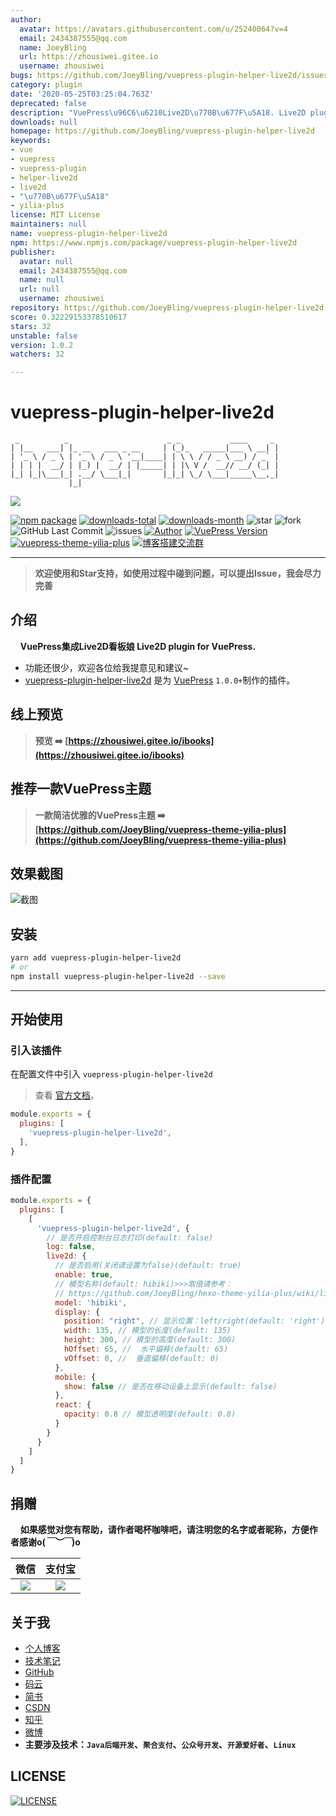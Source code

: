```yaml
---
author:
  avatar: https://avatars.githubusercontent.com/u/25240064?v=4
  email: 2434387555@qq.com
  name: JoeyBling
  url: https://zhousiwei.gitee.io
  username: zhousiwei
bugs: https://github.com/JoeyBling/vuepress-plugin-helper-live2d/issues
category: plugin
date: '2020-05-25T03:25:04.763Z'
deprecated: false
description: "VuePress\u96C6\u6210Live2D\u770B\u677F\u5A18. Live2D plugin for VuePress."
downloads: null
homepage: https://github.com/JoeyBling/vuepress-plugin-helper-live2d
keywords:
- vue
- vuepress
- vuepress-plugin
- helper-live2d
- live2d
- "\u770B\u677F\u5A18"
- yilia-plus
license: MIT License
maintainers: null
name: vuepress-plugin-helper-live2d
npm: https://www.npmjs.com/package/vuepress-plugin-helper-live2d
publisher:
  avatar: null
  email: 2434387555@qq.com
  name: null
  url: null
  username: zhousiwei
repository: https://github.com/JoeyBling/vuepress-plugin-helper-live2d
score: 0.32229153378510617
stars: 32
unstable: false
version: 1.0.2
watchers: 32

---
```


# vuepress-plugin-helper-live2d

```
 _          _                      _ _           ____     _
| |__   ___| |_ __   ___ _ __     | (_)_   _____|___ \ __| |
| '_ \ / _ \ | '_ \ / _ \ '__|____| | \ \ / / _ \ __) / _` |
| | | |  __/ | |_) |  __/ | |_____| | |\ V /  __// __/ (_| |
|_| |_|\___|_| .__/ \___|_|       |_|_| \_/ \___|_____\__,_|
             |_|
```

![](https://nodei.co/npm/vuepress-plugin-helper-live2d.png?downloads=true&downloadRank=true&stars=true)

[![npm package](https://img.shields.io/npm/v/vuepress-plugin-helper-live2d.svg?label=vuepress-plugin-helper-live2d)](https://www.npmjs.com/package/vuepress-plugin-helper-live2d)
[![downloads-total](https://img.shields.io/npm/dt/vuepress-plugin-helper-live2d.svg)](https://www.npmjs.com/package/vuepress-plugin-helper-live2d)
[![downloads-month](https://img.shields.io/npm/dm/vuepress-plugin-helper-live2d.svg)](https://www.npmjs.com/package/vuepress-plugin-helper-live2d)
![star](https://img.shields.io/github/stars/JoeyBling/vuepress-plugin-helper-live2d "star")
![fork](https://img.shields.io/github/forks/JoeyBling/vuepress-plugin-helper-live2d "fork")
![GitHub Last Commit](https://img.shields.io/github/last-commit/JoeyBling/vuepress-plugin-helper-live2d.svg?label=commits "GitHub Last Commit")
![issues](https://img.shields.io/github/issues/JoeyBling/vuepress-plugin-helper-live2d "issues")
[![Author](https://img.shields.io/badge/Author-JoeyBling-red.svg "Author")](https://zhousiwei.gitee.io "Author")
[![VuePress Version](https://img.shields.io/badge/VuePress-%3E%3D%201.0.0-blue.svg)](https://v1.vuepress.vuejs.org/zh/)
[![vuepress-theme-yilia-plus](https://img.shields.io/badge/Theme-Yilia_Plus-red.svg "vuepress-theme-yilia-plus")](https://github.com/JoeyBling/vuepress-theme-yilia-plus)
[![博客搭建交流群](https://img.shields.io/badge/QQ群-422625065-red.svg "博客搭建交流群")](https://jq.qq.com/?_wv=1027&k=58Ypj9z "博客搭建交流群")

------------------

> **欢迎使用和Star支持，如使用过程中碰到问题，可以提出Issue，我会尽力完善**

## 介绍
&#160;&#160;&#160;&#160;**VuePress集成Live2D看板娘 Live2D plugin for VuePress.**

- 功能还很少，欢迎各位给我提意见和建议~
- [vuepress-plugin-helper-live2d](https://github.com/JoeyBling/vuepress-plugin-helper-live2d) 是为 [VuePress](https://v1.vuepress.vuejs.org/zh/) `1.0.0+`制作的插件。

## 线上预览

> **预览 ➡️ [https://zhousiwei.gitee.io/ibooks](https://zhousiwei.gitee.io/ibooks)**

## 推荐一款VuePress主题
> **一款简洁优雅的VuePress主题 ➡️ [https://github.com/JoeyBling/vuepress-theme-yilia-plus](https://github.com/JoeyBling/vuepress-theme-yilia-plus)**

## 效果截图

![截图](./examples/images/web_mini.png)

## 安装

```bash
yarn add vuepress-plugin-helper-live2d
# or
npm install vuepress-plugin-helper-live2d --save
```

------------

## 开始使用

### 引入该插件

在配置文件中引入 `vuepress-plugin-helper-live2d`

> 查看 [官方文档](https://v1.vuepress.vuejs.org/zh/plugin/using-a-plugin.html)。

```javascript
module.exports = {
  plugins: [
    'vuepress-plugin-helper-live2d',
  ],
}
```

### 插件配置

```javascript
module.exports = {
  plugins: [
    [
      'vuepress-plugin-helper-live2d', {
        // 是否开启控制台日志打印(default: false)
        log: false,
        live2d: {
          // 是否启用(关闭请设置为false)(default: true)
          enable: true,
          // 模型名称(default: hibiki)>>>取值请参考：
          // https://github.com/JoeyBling/hexo-theme-yilia-plus/wiki/live2d%E6%A8%A1%E5%9E%8B%E5%8C%85%E5%B1%95%E7%A4%BA
          model: 'hibiki',
          display: {
            position: "right", // 显示位置：left/right(default: 'right')
            width: 135, // 模型的长度(default: 135)
            height: 300, // 模型的高度(default: 300)
            hOffset: 65, //  水平偏移(default: 65)
            vOffset: 0, //  垂直偏移(default: 0)
          },
          mobile: {
            show: false // 是否在移动设备上显示(default: false)
          },
          react: {
            opacity: 0.8 // 模型透明度(default: 0.8)
          }
        }
      }
    ]
  ]
}
```

## 捐赠
&#160;&#160;&#160;&#160;**如果感觉对您有帮助，请作者喝杯咖啡吧，请注明您的名字或者昵称，方便作者感谢o(*￣︶￣*)o**

| 微信 | 支付宝 |
| :---: | :---: |
| ![](./examples/images/weixin.png) | ![](./examples/images/alipay.jpeg) |

## 关于我
- [个人博客](https://zhousiwei.gitee.io/)
- [技术笔记](https://zhousiwei.gitee.io/ibooks/)
- [GitHub](https://github.com/JoeyBling)
- [码云](https://gitee.com/zhousiwei)
- [简书](https://www.jianshu.com/u/02cbf31a043a)
- [CSDN](https://blog.csdn.net/qq_30930805)
- [知乎](https://www.zhihu.com/people/joeybling)
- [微博](http://weibo.com/jayinfo)
- **主要涉及技术：`Java后端开发`、`聚合支付`、`公众号开发`、`开源爱好者`、`Linux`**

## LICENSE

[![LICENSE](https://img.shields.io/github/license/JoeyBling/vuepress-plugin-helper-live2d "LICENSE")](./LICENSE "LICENSE")